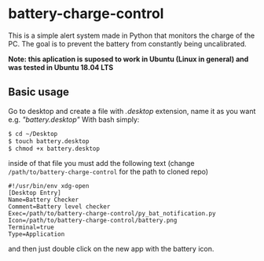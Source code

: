 # battery-charge-control
This is a simple alert system made in Python that monitors the charge of the PC. The goal is to prevent the battery from constantly being uncalibrated.

**Note: this aplication is suposed to work in Ubuntu (Linux in general) and was tested in Ubuntu 18.04 LTS**

## Basic usage

Go to desktop and create a file with _.desktop_ extension, name it as you want e.g. _"battery.desktop"_ With bash simply:
```bash
$ cd ~/Desktop
$ touch battery.desktop
$ chmod +x battery.desktop
```

inside of that file you must add the following text (change `/path/to/battery-charge-control` for the path to cloned repo)
```desktop
#!/usr/bin/env xdg-open
[Desktop Entry]
Name=Battery Checker
Comment=Battery level checker
Exec=/path/to/battery-charge-control/py_bat_notification.py
Icon=/path/to/battery-charge-control/battery.png
Terminal=true
Type=Application
```

and then just double click on the new app with the battery icon.
